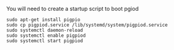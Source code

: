 You will need to create a startup script to boot pgiod 
```
sudo apt-get install pigpio
sudo cp pigpiod.service /lib/systemd/system/pigpiod.service
sudo systemctl daemon-reload
sudo systemctl enable pigpiod
sudo systemctl start pigpiod
```
